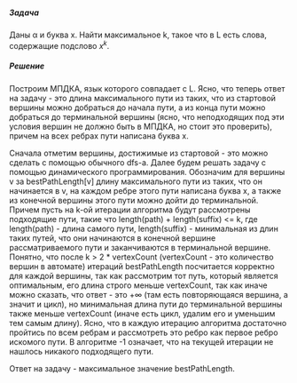 ##### Задача
Даны α и буква x. Найти максимальное k, такое что в L есть слова, содержащие подслово $x^{k}$.
##### Решение
Построим МПДКА, язык которого совпадает с L. Ясно, что теперь ответ на задачу - это длина максимального пути из таких, что из стартовой вершины можно добраться до начала пути, а из конца пути можно добраться до терминальной вершины (ясно, что неподходящих под эти условия вершин не должно быть в МПДКА, но стоит это проверить), причем на всех ребрах пути написана буква x.

Сначала отметим вершины, достижимые из стартовой - это можно сделать с помощью обычного dfs-а. Далее будем решать задачу с помощью динамического программирования. Обозначим для вершины v за bestPathLength[v] длину максимального пути из таких, что он начинается в v, на каждом ребре этого пути написана буква x, а также из конечной вершины этого пути можно дойти до терминальной. Причем пусть на k-ой итерации алгоритма будут рассмотрены подходящие пути, такие что length(path) + length(suffix) <= k, где length(path) - длина самого пути, length(suffix) - минимальная из длин таких путей, что они начинаются в конечной вершине рассматриваемого пути и заканчиваются в терминальной вершине. Понятно, что после k > 2 * vertexCount (vertexCount - это количество вершин в автомате) итераций bestPathLength посчитается корректно для каждой вершины, так как рассмотрим тот путь, который является оптимальным, его длина строго меньше vertexCount, так как иначе можно сказать, что ответ - это +∞ (там есть повторяющаяся вершина, а значит и цикл), но минимальная длина пути до терминальной вершины также меньше vertexCount (иначе есть цикл, удалим его и уменьшим тем самым длину). Ясно, что в каждую итерацию алгоритма достаточно пройтись по всем ребрам и рассмотреть это ребро как первое ребро искомого пути. В алгоритме -1 означает, что на текущей итерации не нашлось никакого подходящего пути.

Ответ на задачу - максимальное значение bestPathLength.
